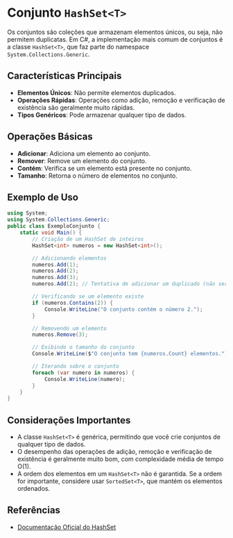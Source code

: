 # Conjunto `HashSet<T>`

Os conjuntos são coleções que armazenam elementos únicos, ou seja, não permitem duplicatas. Em C#, a implementação mais comum de conjuntos é a classe `HashSet<T>`, que faz parte do namespace `System.Collections.Generic`.

## Características Principais

- **Elementos Únicos**: Não permite elementos duplicados.
- **Operações Rápidas**: Operações como adição, remoção e verificação de existência são geralmente muito rápidas.
- **Tipos Genéricos**: Pode armazenar qualquer tipo de dados.

## Operações Básicas

- **Adicionar**: Adiciona um elemento ao conjunto.
- **Remover**: Remove um elemento do conjunto.
- **Contém**: Verifica se um elemento está presente no conjunto.
- **Tamanho**: Retorna o número de elementos no conjunto.

## Exemplo de Uso

```csharp
using System;
using System.Collections.Generic;
public class ExemploConjunto {
    static void Main() {
        // Criação de um HashSet de inteiros
        HashSet<int> numeros = new HashSet<int>();

        // Adicionando elementos
        numeros.Add(1);
        numeros.Add(2);
        numeros.Add(3);
        numeros.Add(2); // Tentativa de adicionar um duplicado (não será adicionado)

        // Verificando se um elemento existe
        if (numeros.Contains(2)) {
            Console.WriteLine("O conjunto contém o número 2.");
        }

        // Removendo um elemento
        numeros.Remove(3);

        // Exibindo o tamanho do conjunto
        Console.WriteLine($"O conjunto tem {numeros.Count} elementos.");

        // Iterando sobre o conjunto
        foreach (var numero in numeros) {
            Console.WriteLine(numero);
        }
    }
}
```

## Considerações Importantes

- A classe `HashSet<T>` é genérica, permitindo que você crie conjuntos de qualquer tipo de dados.
- O desempenho das operações de adição, remoção e verificação de existência é geralmente muito bom, com complexidade média de tempo O(1).
- A ordem dos elementos em um `HashSet<T>` não é garantida. Se a ordem for importante, considere usar `SortedSet<T>`, que mantém os elementos ordenados.

## Referências

- [Documentação Oficial do HashSet<T>](https://learn.microsoft.com/en-us/dotnet/api/system.collections.generic.hashset-1)
